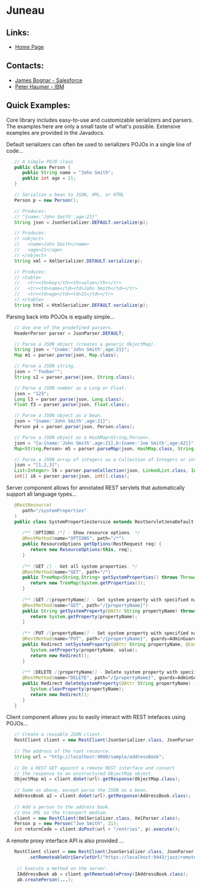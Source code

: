# Juneau

## Links:
* [Home Page](https://sites.google.com/site/apachejuneau)

## Contacts:
* [James Bognar - Salesforce](mailto:james.bognar@salesforce.com)
* [Peter Haumer - IBM](mailto:phaumer@us.ibm.com)

## Quick Examples:

Core library includes easy-to-use and customizable serializers and parsers.  The examples here are only a small taste of what's possible. 
Extensive examples are provided in the Javadocs.

Default serializers can often be used to serializers POJOs in a single line of code...
```Java
   // A simple POJO class
   public class Person {
      public String name = "John Smith";
      public int age = 21;
   }

   // Serialize a bean to JSON, XML, or HTML
   Person p = new Person();

   // Produces:
   // "{name:'John Smith',age:21}"
   String json = JsonSerializer.DEFAULT.serialize(p);

   // Produces:
   // <object>
   //   <name>John Smith</name>
   //   <age>21</age>
   // </object>
   String xml = XmlSerializer.DEFAULT.serialize(p);

   // Produces:
   // <table>
   //   <tr><th>key</th><th>value</th></tr>
   //   <tr><td>name</td><td>John Smith</td></tr>
   //   <tr><td>age</td><td>21</td></tr>
   // </table>
   String html = HtmlSerializer.DEFAULT.serialize(p);
```

Parsing back into POJOs is equally simple...
```Java
   // Use one of the predefined parsers.
   ReaderParser parser = JsonParser.DEFAULT;

   // Parse a JSON object (creates a generic ObjectMap).
   String json = "{name:'John Smith',age:21}";
   Map m1 = parser.parse(json, Map.class);

   // Parse a JSON string.
   json = "'foobar'";
   String s2 = parser.parse(json, String.class);

   // Parse a JSON number as a Long or Float.
   json = "123";
   Long l3 = parser.parse(json, Long.class);
   Float f3 = parser.parse(json, Float.class);

   // Parse a JSON object as a bean.
   json = "{name:'John Smith',age:21}";
   Person p4 = parser.parse(json, Person.class);

   // Parse a JSON object as a HashMap<String,Person>.
   json = "{a:{name:'John Smith',age:21},b:{name:'Joe Smith',age:42}}";
   Map<String,Person> m5 = parser.parseMap(json, HashMap.class, String.class, Person.class)

   // Parse a JSON array of integers as a Collection of Integers or int[] array.
   json = "[1,2,3]";
   List<Integer> l6 = parser.parseCollection(json, LinkedList.class, Integer.class);
   int[] i6 = parser.parse(json, int[].class);

```

Server component allows for annotated REST servlets that automatically support all language types...
```Java
   @RestResource(
      path="/systemProperties"
   )
   public class SystemPropertiesService extends RestServletJenaDefault {
   
      /** [OPTIONS /*] - Show resource options. */
      @RestMethod(name="OPTIONS", path="/*")
      public ResourceOptions getOptions(RestRequest req) {
         return new ResourceOptions(this, req);
      }
      
      /** [GET /] - Get all system properties. */
      @RestMethod(name="GET", path="/")
      public TreeMap<String,String> getSystemProperties() throws Throwable {
         return new TreeMap(System.getProperties());
      }
   
      /** [GET /{propertyName}] - Get system property with specified name. */
      @RestMethod(name="GET", path="/{propertyName}")
      public String getSystemProperty(@Attr String propertyName) throws Throwable {
         return System.getProperty(propertyName);
      }
      
      /** [PUT /{propertyName}] - Set system property with specified name. */
      @RestMethod(name="PUT", path="/{propertyName}", guards=AdminGuard.class)
      public Redirect setSystemProperty(@Attr String propertyName, @Content String value) {
         System.setProperty(propertyName, value);
         return new Redirect();
      }
   
      /** [DELETE /{propertyName}] - Delete system property with specified name. */
      @RestMethod(name="DELETE", path="/{propertyName}", guards=AdminGuard.class)
      public Redirect deleteSystemProperty(@Attr String propertyName) {
         System.clearProperty(propertyName);
         return new Redirect();
      }
   }
```

Client component allows you to easily interact with REST intefaces using POJOs...
```Java
   // Create a reusable JSON client.
   RestClient client = new RestClient(JsonSerializer.class, JsonParser.class);
   
   // The address of the root resource.
   String url = "http://localhost:9080/sample/addressBook";
   
   // Do a REST GET against a remote REST interface and convert
   // the response to an unstructured ObjectMap object.
   ObjectMap m1 = client.doGet(url).getResponse(ObjectMap.class);
   
   // Same as above, except parse the JSON as a bean.
   AddressBook a2 = client.doGet(url).getResponse(AddressBook.class);
   
   // Add a person to the address book.
   // Use XML as the transport medium.
   client = new RestClient(XmlSerializer.class, XmlParser.class);
   Person p = new Person("Joe Smith", 21);
   int returnCode = client.doPost(url + "/entries", p).execute();
```

A remote proxy interface API is also provided ...
```Java
   RestClient client = new RestClient(JsonSerializer.class, JsonParser.class)
		.setRemoteableUriServletUrl("https://localhost:9443/jazz/remote");
   	
   	// Execute a method on the server.
   	IAddressBook ab = client.getRemoteableProxy(IAddressBook.class);
   	ab.createPerson(...);
```




